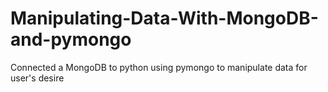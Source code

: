 # Manipulating-Data-With-MongoDB-and-pymongo
Connected a MongoDB to python using pymongo to manipulate data for user's desire
